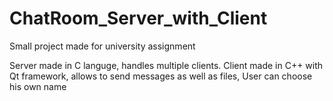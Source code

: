 # ChatRoom_Server_with_Client
 
Small project made for university assignment 

Server made in C languge, handles multiple clients.
Client made in C++ with Qt framework, allows to send messages as well as files, User can choose his own name
